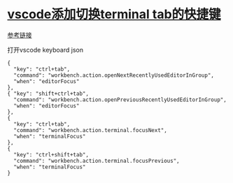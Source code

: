 # [vscode添加切换terminal tab的快捷键](archive/IDE/vscode/switch_terminal_tab)

<i class="fa fa-hashtag"></i>
[参考链接](https://stackoverflow.com/questions/44065101/vs-code-key-binding-for-quick-switch-between-terminal-screens)

打开vscode keyboard json

```
{ 
  "key": "ctrl+tab",            
  "command": "workbench.action.openNextRecentlyUsedEditorInGroup",
  "when": "editorFocus" 
},
{ "key": "shift+ctrl+tab",      
  "command": "workbench.action.openPreviousRecentlyUsedEditorInGroup",
  "when": "editorFocus" 
},
{
  "key": "ctrl+tab",
  "command": "workbench.action.terminal.focusNext",
  "when": "terminalFocus"
},
{
  "key": "ctrl+shift+tab",
  "command": "workbench.action.terminal.focusPrevious",
  "when": "terminalFocus"
}
```
